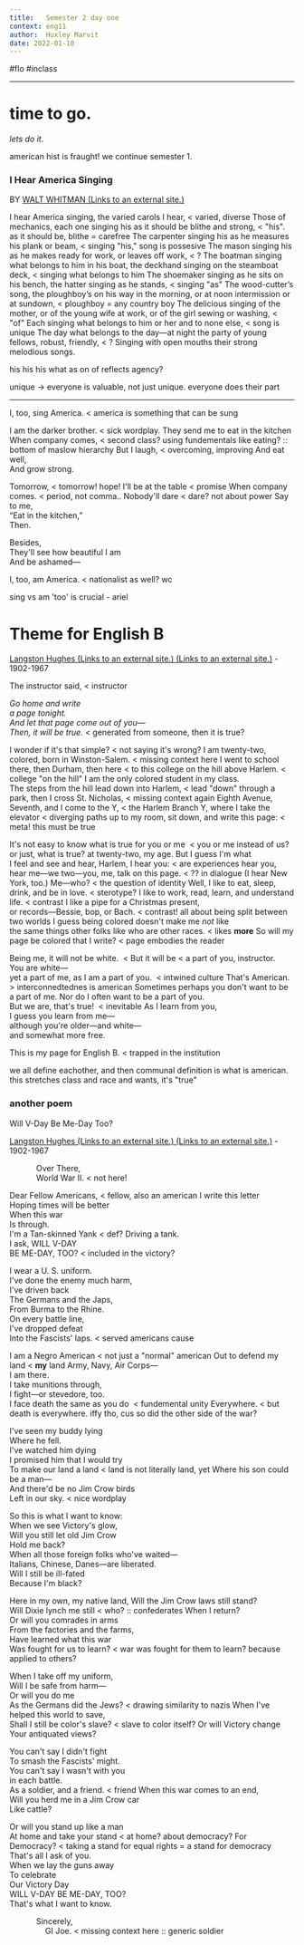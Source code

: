 ```yaml
---
title:   Semester 2 day one
context: eng11
author:  Huxley Marvit
date: 2022-01-10
---
```


#flo #inclass 
 ***

# time to go.
*lets do it*.


american hist is fraught! we continue semester 1.



### I Hear America Singing
BY [WALT WHITMAN (Links to an external site.)](https://www.poetryfoundation.org/poets/walt-whitman)

I hear America singing, the varied carols I hear, < varied, diverse
Those of mechanics, each one singing his as it should be blithe and strong, < "his". as it should be, blithe = carefree
The carpenter singing his as he measures his plank or beam, < singing "his," song is possesive
The mason singing his as he makes ready for work, or leaves off work, < ?
The boatman singing what belongs to him in his boat, the deckhand singing on the steamboat deck, < singing what belongs to him
The shoemaker singing as he sits on his bench, the hatter singing as he stands, < singing "as" 
The wood-cutter’s song, the ploughboy’s on his way in the morning, or at noon intermission or at sundown, < ploughboy = any country boy
The delicious singing of the mother, or of the young wife at work, or of the girl sewing or washing, < "of" 
Each singing what belongs to him or her and to none else, < song is unique
The day what belongs to the day—at night the party of young fellows, robust, friendly, < ?
Singing with open mouths their strong melodious songs. 

his
his
his
what 
as
on
of
reflects agency?


unique -> everyone is valuable, not just unique. everyone does their part

***

I, too, sing America. < america is something that can be sung

I am the darker brother. < sick wordplay.
They send me to eat in the kitchen  
When company comes,  < second class? using fundementals like eating? :: bottom of maslow hierarchy
But I laugh,  < overcoming, improving
And eat well,  
And grow strong.

Tomorrow,  < tomorrow! hope!
I'll be at the table  < promise
When company comes.  < period, not comma..
Nobody'll dare  < dare? not about power
Say to me,  
“Eat in the kitchen,”  
Then.

Besides,   
They'll see how beautiful I am  
And be ashamed—

I, too, am America. < nationalist as well? wc

sing vs am
'too' is crucial - ariel



# Theme for English B

[Langston Hughes (Links to an external site.) (Links to an external site.)](https://poets.org/poet/langston-hughes) - 1902-1967

The instructor said, < instructor

_Go home and write_  
_a page tonight._  
_And let that page come out of you—_  
_Then, it will be true._ < generated from someone, then it is true?

I wonder if it's that simple?  < not saying it's wrong? 
I am twenty-two, colored, born in Winston-Salem.  < missing context here
I went to school there, then Durham, then here  <
to this college on the hill above Harlem.  < college "on the hill"
I am the only colored student in my class.  
The steps from the hill lead down into Harlem,  < lead "down"
through a park, then I cross St. Nicholas,  < missing context again
Eighth Avenue, Seventh, and I come to the Y,  < 
the Harlem Branch Y, where I take the elevator  < diverging paths
up to my room, sit down, and write this page: < meta! this must be true

It's not easy to know what is true for you or me   < you or me instead of us? or just, what is true?
at twenty-two, my age. But I guess I'm what   
I feel and see and hear, Harlem, I hear you:  < are experiences
hear you, hear me—we two—you, me, talk on this page.  < ?? in dialogue
(I hear New York, too.) Me—who?  < the question of identity
Well, I like to eat, sleep, drink, and be in love.  < sterotype?
I like to work, read, learn, and understand life.  < contrast
I like a pipe for a Christmas present,  
or records—Bessie, bop, or Bach.  < contrast! all about being split between two worlds
I guess being colored doesn't make me _not_ like  
the same things other folks like who are other races.  < likes **more** 
So will my page be colored that I write? < page embodies the reader

Being me, it will not be white.   < 
But it will be  < 
a part of you, instructor.  
You are white—   
yet a part of me, as I am a part of you.   < intwined culture
That's American.  > interconnedtednes is american
Sometimes perhaps you don't want to be a part of me. 
Nor do I often want to be a part of you.  
But we are, that's true!   < inevitable
As I learn from you,   
I guess you learn from me—   
although you're older—and white—   
and somewhat more free.

This is my page for English B. < trapped in the institution

we all define eachother, and then communal definition is what is american.
this stretches class and race and wants, it's "true"


### another poem

Will V-Day Be Me-Day Too?

[Langston Hughes (Links to an external site.) (Links to an external site.)](https://poets.org/poet/langston-hughes) - 1902-1967

            Over There,  
            World War II. < not here!

Dear Fellow Americans,  < fellow, also an american
I write this letter  
Hoping times will be better  
When this war  
Is through.  
I'm a Tan-skinned Yank  < def?
Driving a tank.  
I ask, WILL V-DAY  
BE ME-DAY, TOO? < included in the victory?

I wear a U. S. uniform.  
I've done the enemy much harm,  
I've driven back  
The Germans and the Japs,  
From Burma to the Rhine.  
On every battle line,  
I've dropped defeat  
Into the Fascists' laps. < served americans cause

I am a Negro American  < not just a "normal" american
Out to defend my land  < **my** land
Army, Navy, Air Corps—  
I am there.  
I take munitions through,  
I fight—or stevedore, too.  
I face death the same as you do   < fundemental unity
Everywhere. < but death is everywhere. iffy tho, cus so did the other side of the war?

I've seen my buddy lying  
Where he fell.  
I've watched him dying  
I promised him that I would try  
To make our land a land  < land is not literally land, yet
Where his son could be a man—  
And there'd be no Jim Crow birds  
Left in our sky. < nice wordplay

So this is what I want to know:  
When we see Victory's glow,  
Will you still let old Jim Crow  
Hold me back?  
When all those foreign folks who've waited—  
Italians, Chinese, Danes—are liberated.  
Will I still be ill-fated  
Because I'm black?

Here in my own, my native land, 
Will the Jim Crow laws still stand?  
Will Dixie lynch me still  < who? :: confederates
When I return?  
Or will you comrades in arms  
From the factories and the farms,  
Have learned what this war  
Was fought for us to learn? < war was fought for them to learn? because applied to others?

When I take off my uniform,  
Will I be safe from harm—  
Or will you do me  
As the Germans did the Jews?  < drawing similarity to nazis
When I've helped this world to save,  
Shall I still be color's slave?  < slave to color itself?
Or will Victory change  
Your antiquated views?

You can't say I didn't fight  
To smash the Fascists' might.  
You can't say I wasn't with you  
in each battle.  
As a soldier, and a friend.  < friend
When this war comes to an end,  
Will you herd me in a Jim Crow car  
Like cattle?

Or will you stand up like a man  
At home and take your stand  < at home? about democracy?
For Democracy?  < taking a stand for equal rights = a stand for democracy
That's all I ask of you.  
When we lay the guns away  
To celebrate  
Our Victory Day  
WILL V-DAY BE ME-DAY, TOO?  
That's what I want to know.

            Sincerely,  
                GI Joe. < missing context here :: generic soldier 















